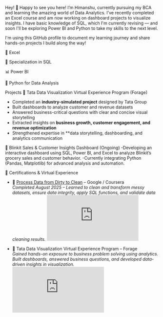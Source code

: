 Hey!
🙌 Happy to see you here!
I’m Himanshu, currently pursuing my BCA and learning the amazing world of Data Analytics. I’ve recently completed an Excel course and am now working on dashboard projects to visualize insights. I have basic knowledge of SQL, which I'm currently revising — and soon I'll be exploring Power BI and Python to take my skills to the next level.

I'm using this GitHub profile to document my learning journey and share hands-on projects I build along the way!

📗 Excel

🧮 Specialization in SQL

📊 Power BI 

🐍 Python for Data Analysis 

 Projects
🔹 Tata Data Visualization Virtual Experience Program (Forage)  
- Completed an **industry-simulated project** designed by Tata Group  
- Built dashboards to analyze customer and revenue datasets  
- Answered business-critical questions with clear and concise visual storytelling  
- Extracted insights on **business growth, customer engagement, and revenue optimization**  
- Strengthened expertise in **data storytelling, dashboarding, and analytics communication
  
🔹 Blinkit Sales & Customer Insights Dashboard (Ongoing)
-Developing an interactive dashboard using SQL, Power BI, and Excel to analyze Blinkit’s grocery sales and customer behavior.
-Currently integrating Python (Pandas, Matplotlib) for advanced analysis and automation.



🔹 Certifications & Virtual Experience

- 🏅 [Process Data from Dirty to Clean](https://coursera.org/share/ff97b5ca27fced38721e1d4176ee6f9f) – Google / Coursera  
  *Completed August 2025 – Learned to clean and transform messy datasets, ensure data integrity, apply SQL functions, and validate data cleaning results.*
  ![Certified by :](https://github.com/Himanshu13188/Himanshu13188/blob/main/Coursera.pdf)

- 🏅 Tata Data Visualization Virtual Experience Program – Forage  
  *Gained hands-on exposure to business problem solving using analytics. Built dashboards, answered business questions, and developed data-driven insights in visualization.*
  ![Certified by :](https://github.com/Himanshu13188/Himanshu13188/blob/main/TATA%20%20Virtual%20Internship%20completion_certificate.pdf) 




